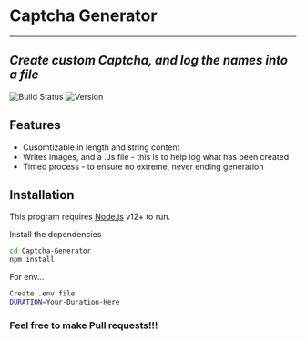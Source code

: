 # Captcha Generator
---
## _Create custom Captcha, and log the names into a file_

![Build Status](https://img.shields.io/badge/Build-Passing-brightgreen) ![Version](https://img.shields.io/badge/Version-1.0.0-blue)

## Features
- Cusomtizable in length and string content
- Writes images, and a .Js file - this is to help log what has been created
- Timed process - to ensure no extreme, never ending generation 

## Installation

This program requires [Node.js](https://nodejs.org/) v12+ to run.

Install the dependencies

```sh
cd Captcha-Generator
npm install
```

For env...

```sh
Create .env file
DURATION=Your-Duration-Here
```

### Feel free to make Pull requests!!!